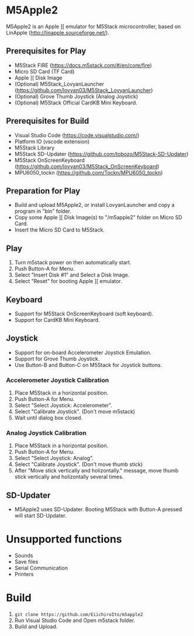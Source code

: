 # M5Apple2
M5Apple2 is an Apple ][ emulator for M5Stack microcontroller, based on LinApple (http://linapple.sourceforge.net/).

## Prerequisites for Play
* M5Stack FIRE (https://docs.m5stack.com/#/en/core/fire)
* Micro SD Card (TF Card)
* Apple ][ Disk Image
* (Optional) M5Stack_LovyanLauncher (https://github.com/lovyan03/M5Stack_LovyanLauncher)
* (Optional) Grove Thumb Joystick (Analog Joystick)
* (Optional) M5Stack Official CardKB Mini Keyboard.

## Prerequisites for Build
* Visual Studio Code (https://code.visualstudio.com/)
* Platform IO (vscode extension)
* M5Stack Library
* M5Stack SD-Updater (https://github.com/tobozo/M5Stack-SD-Updater)
* M5Stack OnScreenKeyboard (https://github.com/lovyan03/M5Stack_OnScreenKeyboard)
* MPU6050_tockn (https://github.com/Tockn/MPU6050_tockn)

## Preparation for Play
* Build and upload M5Apple2, or install LovyanLauncher and copy a program in "bin" folder.
* Copy some Apple ][ Disk Image(s) to "/m5apple2" folder on Micro SD Card.
* Insert the Micro SD Card to M5Stack.

## Play
1. Turn m5stack power on then automatically start.
1. Push Button-A for Menu.
1. Select "Insert Disk #1" and Select a Disk Image.
1. Select "Reset" for booting Apple ][ emulator.

## Keyboard
* Support for M5Stack OnScreenKeyboard (soft keyboard).
* Support for CardKB Mini Keyboard.

## Joystick
* Support for on-board Accelerometer Joystick Emulation.
* Support for Grove Thumb Joystick.
* Use Button-B and Button-C on M5Stack for Joystick buttons.

### Accelerometer Joystick Calibration
1. Place M5Stack in a horizontal position.
1. Push Button-A for Menu.
1. Select "Select Joystick: Accelerometer".
1. Select "Calibrate Joystick". (Don't move m5stack)
1. Wait until dialog box closed.

### Analog Joystick Calibration
1. Place M5Stack in a horizontal position.
1. Push Button-A for Menu.
1. Select "Select Joystick: Analog".
1. Select "Calibrate Joystick". (Don't move thumb stick)
1. After "Move stick vertically and holizontally." message, move thumb stick vertically and holizontally several times.

## SD-Updater
* M5Apple2 uses SD-Updater. Booting M5Stack with Button-A pressed will start SD-Updater.

# Unsupported functions
* Sounds
* Save files
* Serial Communication
* Printers

# Build
1. `git clone https://github.com/EiichiroIto/m5apple2`
1. Run Visual Studio Code and Open m5stack folder.
1. Build and Upload.

